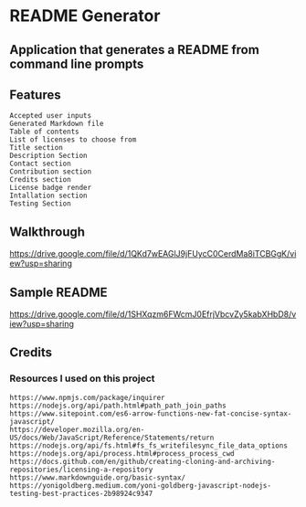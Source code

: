 # README Generator
## Application that generates a README from command line prompts

## Features
```
Accepted user inputs
Generated Markdown file
Table of contents
List of licenses to choose from
Title section
Description Section
Contact section
Contribution section
Credits section
License badge render
Intallation section
Testing Section
```

## Walkthrough
https://drive.google.com/file/d/1QKd7wEAGlJ9jFUycC0CerdMa8iTCBGgK/view?usp=sharing

## Sample README
https://drive.google.com/file/d/1SHXqzm6FWcmJ0EfrjVbcvZy5kabXHbD8/view?usp=sharing

## Credits
### Resources I used on this project
```
https://www.npmjs.com/package/inquirer
https://nodejs.org/api/path.html#path_path_join_paths
https://www.sitepoint.com/es6-arrow-functions-new-fat-concise-syntax-javascript/
https://developer.mozilla.org/en-US/docs/Web/JavaScript/Reference/Statements/return
https://nodejs.org/api/fs.html#fs_fs_writefilesync_file_data_options
https://nodejs.org/api/process.html#process_process_cwd
https://docs.github.com/en/github/creating-cloning-and-archiving-repositories/licensing-a-repository
https://www.markdownguide.org/basic-syntax/
https://yonigoldberg.medium.com/yoni-goldberg-javascript-nodejs-testing-best-practices-2b98924c9347
```
